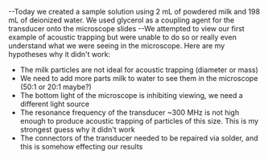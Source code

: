 --Today we created a sample solution using 2 mL of powdered milk and 198 mL of deionized water. We used glycerol as a coupling agent for the transducer onto the microscope slides
--We attempted to view our first example of acoustic trapping but were unable to do so or really even understand what we were seeing in the microscope. Here are my hypotheses why it didn't work:
- The milk particles are not ideal for acoustic trapping (diameter or mass)
- We need to add more parts milk to water to see them in the microscope (50:1 or 20:1 maybe?)
- The bottom light of the microscope is inhibiting viewing, we need a different light source
- The resonance frequency of the transducer ~300 MHz is not high enough to produce acoustic trapping of particles of this size. This is my strongest guess why it didn't work
- The connectors of the transducer needed to be repaired via solder, and this is somehow effecting our results